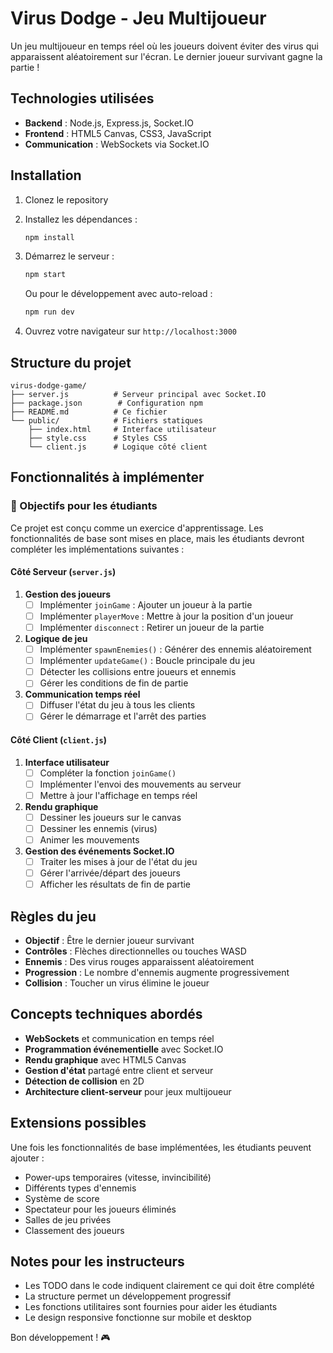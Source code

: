 # Virus Dodge - Jeu Multijoueur

Un jeu multijoueur en temps réel où les joueurs doivent éviter des virus qui apparaissent aléatoirement sur l'écran. Le dernier joueur survivant gagne la partie !

## Technologies utilisées

- **Backend** : Node.js, Express.js, Socket.IO
- **Frontend** : HTML5 Canvas, CSS3, JavaScript
- **Communication** : WebSockets via Socket.IO

## Installation

1. Clonez le repository
2. Installez les dépendances :
   ```bash
   npm install
   ```

3. Démarrez le serveur :
   ```bash
   npm start
   ```
   
   Ou pour le développement avec auto-reload :
   ```bash
   npm run dev
   ```

4. Ouvrez votre navigateur sur `http://localhost:3000`

## Structure du projet

```
virus-dodge-game/
├── server.js          # Serveur principal avec Socket.IO
├── package.json        # Configuration npm
├── README.md          # Ce fichier
└── public/            # Fichiers statiques
    ├── index.html     # Interface utilisateur
    ├── style.css      # Styles CSS
    └── client.js      # Logique côté client
```

## Fonctionnalités à implémenter

### 🎯 Objectifs pour les étudiants

Ce projet est conçu comme un exercice d'apprentissage. Les fonctionnalités de base sont mises en place, mais les étudiants devront compléter les implémentations suivantes :

#### Côté Serveur (`server.js`)

1. **Gestion des joueurs**
   - [ ] Implémenter `joinGame` : Ajouter un joueur à la partie
   - [ ] Implémenter `playerMove` : Mettre à jour la position d'un joueur
   - [ ] Implémenter `disconnect` : Retirer un joueur de la partie

2. **Logique de jeu**
   - [ ] Implémenter `spawnEnemies()` : Générer des ennemis aléatoirement
   - [ ] Implémenter `updateGame()` : Boucle principale du jeu
   - [ ] Détecter les collisions entre joueurs et ennemis
   - [ ] Gérer les conditions de fin de partie

3. **Communication temps réel**
   - [ ] Diffuser l'état du jeu à tous les clients
   - [ ] Gérer le démarrage et l'arrêt des parties

#### Côté Client (`client.js`)

1. **Interface utilisateur**
   - [ ] Compléter la fonction `joinGame()`
   - [ ] Implémenter l'envoi des mouvements au serveur
   - [ ] Mettre à jour l'affichage en temps réel

2. **Rendu graphique**
   - [ ] Dessiner les joueurs sur le canvas
   - [ ] Dessiner les ennemis (virus)
   - [ ] Animer les mouvements

3. **Gestion des événements Socket.IO**
   - [ ] Traiter les mises à jour de l'état du jeu
   - [ ] Gérer l'arrivée/départ des joueurs
   - [ ] Afficher les résultats de fin de partie

## Règles du jeu

- **Objectif** : Être le dernier joueur survivant
- **Contrôles** : Flèches directionnelles ou touches WASD
- **Ennemis** : Des virus rouges apparaissent aléatoirement
- **Progression** : Le nombre d'ennemis augmente progressivement
- **Collision** : Toucher un virus élimine le joueur

## Concepts techniques abordés

- **WebSockets** et communication en temps réel
- **Programmation événementielle** avec Socket.IO
- **Rendu graphique** avec HTML5 Canvas
- **Gestion d'état** partagé entre client et serveur
- **Détection de collision** en 2D
- **Architecture client-serveur** pour jeux multijoueur

## Extensions possibles

Une fois les fonctionnalités de base implémentées, les étudiants peuvent ajouter :

- Power-ups temporaires (vitesse, invincibilité)
- Différents types d'ennemis
- Système de score
- Spectateur pour les joueurs éliminés
- Salles de jeu privées
- Classement des joueurs

## Notes pour les instructeurs

- Les TODO dans le code indiquent clairement ce qui doit être complété
- La structure permet un développement progressif
- Les fonctions utilitaires sont fournies pour aider les étudiants
- Le design responsive fonctionne sur mobile et desktop

Bon développement ! 🎮

